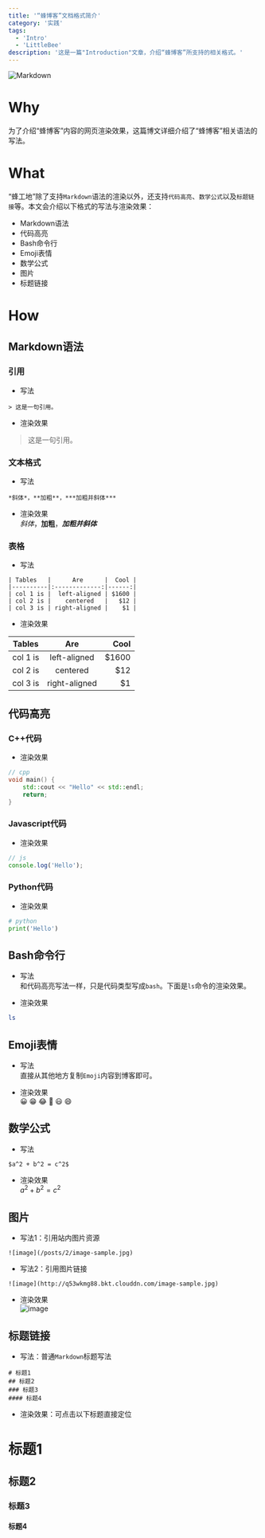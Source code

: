 ```yaml
---
title: '“蜂博客”文档格式简介'
category: '实践'
tags:
  - 'Intro'
  - 'LittleBee'
description: '这是一篇"Introduction"文章，介绍“蜂博客”所支持的相关格式。'
---
```


![Markdown](http://q53wkmg88.bkt.clouddn.com/Markdown-Logo.png)

# Why

为了介绍“蜂博客”内容的网页渲染效果，这篇博文详细介绍了“蜂博客”相关语法的写法。

# What

“蜂工地”除了支持`Markdown`语法的渲染以外，还支持`代码高亮`、`数学公式`以及`标题链接`等。本文会介绍以下格式的写法与渲染效果：
- Markdown语法
- 代码高亮
- Bash命令行
- Emoji表情
- 数学公式
- 图片
- 标题链接

# How

## Markdown语法

### 引用

- 写法
```
> 这是一句引用。
```

- 渲染效果<br>
> 这是一句引用。

### 文本格式

- 写法
```
*斜体*，**加粗**，***加粗并斜体***
```

- 渲染效果<br>
*斜体*，**加粗**，***加粗并斜体***

### 表格

- 写法
```
| Tables   |      Are      |  Cool |
|----------|:-------------:|------:|
| col 1 is |  left-aligned | $1600 |
| col 2 is |    centered   |   $12 |
| col 3 is | right-aligned |    $1 |
```

- 渲染效果

| Tables   |      Are      |   Cool |
| -------- | :-----------: | -----: |
| col 1 is | left-aligned  | \$1600 |
| col 2 is |   centered    |   \$12 |
| col 3 is | right-aligned |    \$1 |

## 代码高亮

### C++代码

- 渲染效果
```cpp
// cpp
void main() {
    std::cout << "Hello" << std::endl;
    return;
}
```

### Javascript代码

- 渲染效果
```js
// js
console.log('Hello');
```

### Python代码

- 渲染效果
```python
# python
print('Hello')
```

## Bash命令行

- 写法<br>
和代码高亮写法一样，只是代码类型写成`bash`。下面是`ls`命令的渲染效果。

- 渲染效果
```bash
ls
```

## Emoji表情

- 写法<br>
直接从其他地方复制`Emoji`内容到博客即可。

- 渲染效果<br>
😀 😁 😂 🤣 😃 😄

## 数学公式

- 写法
```
$a^2 + b^2 = c^2$
```

- 渲染效果<br>
$a^2 + b^2 = c^2$

## 图片

- 写法1：引用站内图片资源
```
![image](/posts/2/image-sample.jpg)
```

- 写法2：引用图片链接
```
![image](http://q53wkmg88.bkt.clouddn.com/image-sample.jpg)
```

- 渲染效果<br>
![image](http://q53wkmg88.bkt.clouddn.com/image-sample.jpg)

## 标题链接

- 写法：普通`Markdown`标题写法
```
# 标题1
## 标题2
### 标题3
#### 标题4
```

- 渲染效果：可点击以下标题直接定位<br>
# 标题1
## 标题2
### 标题3
#### 标题4
